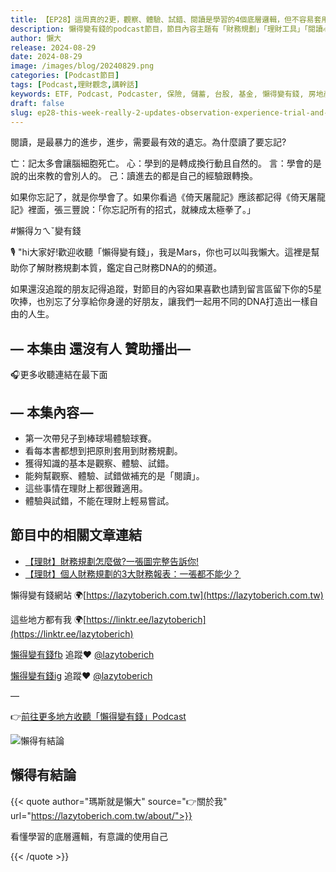 ```yaml
---
title: 【EP28】這周真的2更，觀察、體驗、試錯、閱讀是學習的4個底層邏輯，但不容易套用在理財這件事!
description: 懶得變有錢的podcast節目，節目內容主題有「財務規劃」「理財工具」「閱讀心得」「職涯與生活」，內容涵蓋了你與金錢會產生的所有關係。如果想要讓自己對「財務規劃」的本質有更進一步的認識，歡迎訂閱、追蹤、分享並歡迎進一步提出你的想法，讓更多人一起財務有規劃、快樂有方法。
author: 懶大
release: 2024-08-29
date: 2024-08-29
image: /images/blog/20240829.png
categories: [Podcast節目]
tags: [Podcast,理財觀念,講幹話]
keywords: ETF, Podcast, Podcaster, 保險, 儲蓄, 台股, 基金, 懶得變有錢, 房地產, 投資, 投資理財, 支出, 收入, 月配息, 理財, 理財規劃, 瑪斯理財兩三事, 稅務, 總體經濟, 美股, 職涯心得, 股利收入, 複委託, 記帳, 讀書心得, 財務規劃, 財商, 貸款, 資產配置, 退休規劃, 開源節流
draft: false
slug: ep28-this-week-really-2-updates-observation-experience-trial-and-error-reading-are-the-four-underlying-logics-of-learning-but-are-not-easy-to-apply-in-finance
---
```


閱讀，是最暴力的進步，進步，需要最有效的遺忘。為什麼讀了要忘記?

亡：記太多會讓腦細胞死亡。
心：學到的是轉成換行動且自然的。
言：學會的是說的出來教的會別人的。
己：讀進去的都是自己的經驗跟轉換。

如果你忘記了，就是你學會了。如果你看過《倚天屠龍記》應該都記得《倚天屠龍記》裡面，張三豐說：「你忘記所有的招式，就練成太極拳了。」

#懶得ㄉㄟˇ變有錢

🎙️ "hi大家好!歡迎收聽「懶得變有錢」，我是Mars，你也可以叫我懶大。這裡是幫助你了解財務規劃本質，鑑定自己財務DNA的的頻道。

如果還沒追蹤的朋友記得追蹤，對節目的內容如果喜歡也請到留言區留下你的5星吹捧，也別忘了分享給你身邊的好朋友，讓我們一起用不同的DNA打造出一樣自由的人生。

## — 本集由 還沒有人 贊助播出—

🎧更多收聽連結在最下面

## — 本集內容 —

- 第一次帶兒子到棒球場體驗球賽。
- 看每本書都想到把原則套用到財務規劃。
- 獲得知識的基本是觀察、體驗、試錯。
- 能夠幫觀察、體驗、試錯做補充的是「閱讀」。
- 這些事情在理財上都很難適用。
- 體驗與試錯，不能在理財上輕易嘗試。

## 節目中的相關文章連結

- [【理財】財務規劃怎麼做?一張圖完整告訴你!](https://lazytoberich.com.tw/blog/financial-management-how-to-do-financial-planning-a-complete-chart-tells-you/)
- [【理財】個人財務規劃的3大財務報表：一張都不能少？](https://lazytoberich.com.tw/blog/finance-the-3-major-financial-statements-for-personal-financial-planning-cant-afford-to-miss-any/)

懶得變有錢網站 🌍[https://lazytoberich.com.tw](https://lazytoberich.com.tw)

這些地方都有我 🌍[https://linktr.ee/lazytoberich](https://linktr.ee/lazytoberich)

[懶得變有錢fb](https://www.facebook.com/lazytoberich) 追蹤❤️ [@lazytoberich](https://www.facebook.com/lazytoberich)

[懶得變有錢ig](https://www.instagram.com/lazytoberich/) 追蹤❤️ [@lazytoberich](https://www.instagram.com/lazytoberich/)

—

👉[前往更多地方收聽「懶得變有錢」Podcast](https://solink.soundon.fm/lazytoberich)

![懶得有結論](/images/blog/lazytobeconclude.svg)

## 懶得有結論

{{< quote author="瑪斯就是懶大" source="👉關於我" url="https://lazytoberich.com.tw/about/">}}

看懂學習的底層邏輯，有意識的使用自己

{{< /quote >}}
